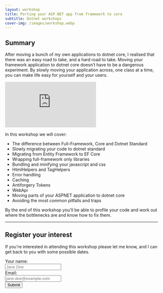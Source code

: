 ```yaml
---
layout: workshop
title: Porting your ASP.NET app from framework to core
subtitle: Dotnet workshops
cover-img: /images/workshop.webp
---
```


## Summary

After moving a bunch of my own applications to dotnet core, I realised that there was an easy road to take, and a hard road to take. Moving your framework application to dotnet core doesn’t have to be a dangerous experiment. By slowly moving your application across, one class at a time, you can make life easy for yourself and your users.

<div class='embed-container'><iframe src='https://www.youtube.com/embed/ectRj0SBJsw' frameborder='0' allowfullscreen></iframe></div>

In this workshop we will cover:

* The difference between Full-Framework, Core and Dotnet Standard
* Slowly migrating your code to dotnet standard
* Migrating from Entity Framework to EF Core
* Wrapping full-framework only libraries
* Bundling and minifying your javascript and css
* HtmlHelpers and TagHelpers
* Error handling
* Caching
* Antiforgery Tokens
* WebApi
* Moving parts of your ASPNET application to dotnet core
* Avoiding the most common pitfalls and traps

By the end of this workshop you'll be able to profile your code and work out where the bottlenecks are and know how to fix them.

<hr />

## Register your interest

<div id="submitform">
    <p>If you're interested in attending this workshop please let me know, and I can get back to you with some possible dates.</p>
    <div class="row">
        <div class="col-sm-9">
            <form>
                <div class="form-group">
                    <label for="name" class="text-input-label">Your name:</label> <br>
                    <input type="text" class="text-input-control" id="name" maxlength="50" placeholder="Jane Doe">
                </div>
                <div class="form-group">
                    <label for="email" class="text-input-label">Email:</label> <br>
                    <input type="email" class="text-input-control" id="email" maxlength="100" placeholder="jane.doe@example.com">
                </div>
                <div id="validationBox" class="redtext" style='display: none'>
                    Please fix the highlighted fields 
                </div>
                <input type="hidden" id="workshopid" value="2" />
                <button type="button" class="btn btn-success" id="submitbutton">Submit</button>
            </form>
        </div>
    </div>
</div>
